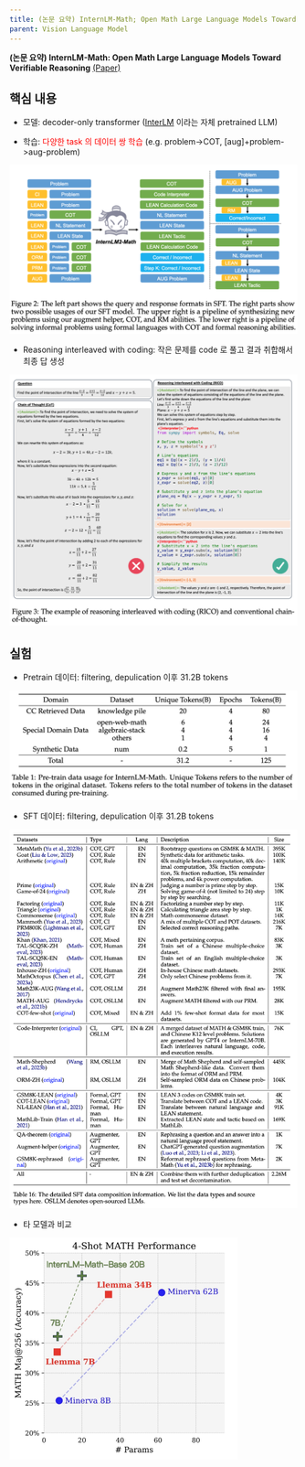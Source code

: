 ```yaml
---
title: (논문 요약) InternLM-Math; Open Math Large Language Models Toward Verifiable Reasoning
parent: Vision Language Model
---
```


**(논문 요약) InternLM-Math: Open Math Large Language Models Toward Verifiable Reasoning** [(Paper)](https://arxiv.org/pdf/2402.06332.pdf)

## 핵심 내용

- 모델: decoder-only transformer ([InterLM](https://github.com/InternLM/InternLM) 이라는 자체 pretrained LLM)

- 학습: <span style="color:red"> 다양한 task 의 데이터 쌍 학습 </span> (e.g. problem->COT, [aug]+problem->aug-problem)    
<img src="/data/papers/internlm-math/train.png" width="600" />

- Reasoning interleaved with coding: 작은 문제를 code 로 풀고 결과 취합해서 최종 답 생성     
<img src="/data/papers/internlm-math/rico.png" width="600" />

## 실험
- Pretrain 데이터: filtering, depulication 이후 31.2B tokens   
<img src="/data/papers/internlm-math/pretrain-data.png" width="600" />

- SFT 데이터: filtering, depulication 이후 31.2B tokens   
<img src="/data/papers/internlm-math/sft-data.png" width="600" />

- 타 모델과 비교  
<img src="/data/papers/internlm-math/internmath_result.png" width="400" />

